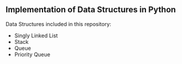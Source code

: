 ## Implementation of Data Structures in Python

Data Structures included in this repository:
- Singly Linked List
- Stack
- Queue 
- Priority Queue
